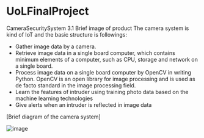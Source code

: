 # UoLFinalProject
CameraSecuritySystem
3.1 Brief image of product
The camera system is kind of IoT and the basic structure is followings:
-	Gather image data by a camera.
-	Retrieve image data in a single board computer, which contains minimum elements of a computer, such as CPU, storage and network on a single board.
-	Process image data on a single board computer by OpenCV in writing Python. OpenCV is an open library for image processing and is used as de facto standard in the image processing field.
-	Learn the features of intruder using training photo data based on the machine learning technologies
-	Give alerts when an intruder is reflected in image data

[Brief diagram of the camera system]


![image](https://github.com/koki1025/UoLFinalProject/assets/94494487/f681fa99-33ef-4a07-abfd-61c13ef359d9)
